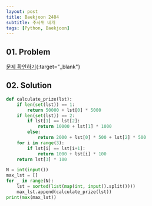 ```yaml
---
layout: post
title: Baekjoon 2484
subtitle: 주사위 네개
tags: [Python, Baekjoon]
---
```


## 01. Problem

[문제 확인하기](https://www.acmicpc.net/problem/2484){:target="_blank"}

## 02. Solution

```Python
def calculate_prize(lst):
    if len(set(lst)) == 1:
        return 50000 + lst[0] * 5000
    if len(set(lst)) == 2:
        if lst[1] == lst[2]:
            return 10000 + lst[1] * 1000
        else:
            return 2000 + lst[0] * 500 + lst[2] * 500
    for i in range(3):
        if lst[i] == lst[i+1]:
            return 1000 + lst[i] * 100
    return lst[3] * 100

N = int(input())
max_lst = []
for _ in range(N):
    lst = sorted(list(map(int, input().split())))
    max_lst.append(calculate_prize(lst))
print(max(max_lst))
```

